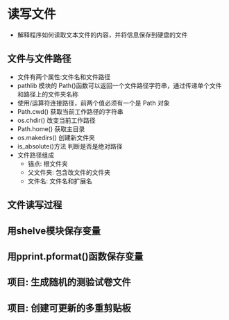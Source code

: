 # 读写文件
- 解释程序如何读取文本文件的内容，并将信息保存到硬盘的文件

## 文件与文件路径

- 文件有两个属性:文件名和文件路径
- pathlib 模块的 Path()函数可以返回一个文件路径字符串，通过传递单个文件和路径上的文件夹名称
- 使用/运算符连接路径，前两个值必须有一个是 Path 对象
- Path.cwd() 获取当前工作路径的字符串
- os.chdir() 改变当前工作路径
- Path.home() 获取主目录
- os.makedirs() 创建新文件夹
- is_absolute()方法 判断是否是绝对路径
- 文件路径组成
  - 锚点: 根文件夹
  - 父文件夹: 包含改文件的文件夹
  - 文件名: 文件名和扩展名

## 文件读写过程

## 用shelve模块保存变量

## 用pprint.pformat()函数保存变量
## 项目: 生成随机的测验试卷文件
## 项目: 创建可更新的多重剪贴板
